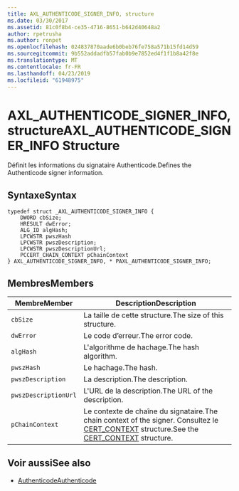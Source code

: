 ```yaml
---
title: AXL_AUTHENTICODE_SIGNER_INFO, structure
ms.date: 03/30/2017
ms.assetid: 81c0f8b4-ce35-4716-8651-b642d40648a2
author: rpetrusha
ms.author: ronpet
ms.openlocfilehash: 024837870aade6b0beb76fe758a571b15fd14d59
ms.sourcegitcommit: 9b552addadfb57fab0b9e7852ed4f1f1b8a42f8e
ms.translationtype: MT
ms.contentlocale: fr-FR
ms.lasthandoff: 04/23/2019
ms.locfileid: "61948975"
---
```

# <a name="axlauthenticodesignerinfo-structure"></a><span data-ttu-id="3d236-102">AXL_AUTHENTICODE_SIGNER_INFO, structure</span><span class="sxs-lookup"><span data-stu-id="3d236-102">AXL_AUTHENTICODE_SIGNER_INFO Structure</span></span>
<span data-ttu-id="3d236-103">Définit les informations du signataire Authenticode.</span><span class="sxs-lookup"><span data-stu-id="3d236-103">Defines the Authenticode signer information.</span></span>  
  
## <a name="syntax"></a><span data-ttu-id="3d236-104">Syntaxe</span><span class="sxs-lookup"><span data-stu-id="3d236-104">Syntax</span></span>  
  
```  
typedef struct _AXL_AUTHENTICODE_SIGNER_INFO {  
    DWORD cbSize;  
    HRESULT dwError;  
    ALG_ID algHash;  
    LPCWSTR pwszHash  
    LPCWSTR pwszDescription;  
    LPCWSTR pwszDescriptionUrl;  
    PCCERT_CHAIN_CONTEXT pChainContext  
} AXL_AUTHENTICODE_SIGNER_INFO, * PAXL_AUTHENTICODE_SIGNER_INFO;  
```  
  
## <a name="members"></a><span data-ttu-id="3d236-105">Membres</span><span class="sxs-lookup"><span data-stu-id="3d236-105">Members</span></span>  
  
|<span data-ttu-id="3d236-106">Membre</span><span class="sxs-lookup"><span data-stu-id="3d236-106">Member</span></span>|<span data-ttu-id="3d236-107">Description</span><span class="sxs-lookup"><span data-stu-id="3d236-107">Description</span></span>|  
|------------|-----------------|  
|`cbSize`|<span data-ttu-id="3d236-108">La taille de cette structure.</span><span class="sxs-lookup"><span data-stu-id="3d236-108">The size of this structure.</span></span>|  
|`dwError`|<span data-ttu-id="3d236-109">Le code d’erreur.</span><span class="sxs-lookup"><span data-stu-id="3d236-109">The error code.</span></span>|  
|`algHash`|<span data-ttu-id="3d236-110">L'algorithme de hachage.</span><span class="sxs-lookup"><span data-stu-id="3d236-110">The hash algorithm.</span></span>|  
|`pwszHash`|<span data-ttu-id="3d236-111">Le hachage.</span><span class="sxs-lookup"><span data-stu-id="3d236-111">The hash.</span></span>|  
|`pwszDescription`|<span data-ttu-id="3d236-112">La description.</span><span class="sxs-lookup"><span data-stu-id="3d236-112">The description.</span></span>|  
|`pwszDescriptionUrl`|<span data-ttu-id="3d236-113">L'URL de la description.</span><span class="sxs-lookup"><span data-stu-id="3d236-113">The URL of the description.</span></span>|  
|`pChainContext`|<span data-ttu-id="3d236-114">Le contexte de chaîne du signataire.</span><span class="sxs-lookup"><span data-stu-id="3d236-114">The chain context of the signer.</span></span> <span data-ttu-id="3d236-115">Consultez le [CERT_CONTEXT](/windows/desktop/api/wincrypt/ns-wincrypt-_cert_context) structure.</span><span class="sxs-lookup"><span data-stu-id="3d236-115">See the [CERT_CONTEXT](/windows/desktop/api/wincrypt/ns-wincrypt-_cert_context) structure.</span></span>|  
  
## <a name="see-also"></a><span data-ttu-id="3d236-116">Voir aussi</span><span class="sxs-lookup"><span data-stu-id="3d236-116">See also</span></span>

- [<span data-ttu-id="3d236-117">Authenticode</span><span class="sxs-lookup"><span data-stu-id="3d236-117">Authenticode</span></span>](../../../../docs/framework/unmanaged-api/authenticode/index.md)
